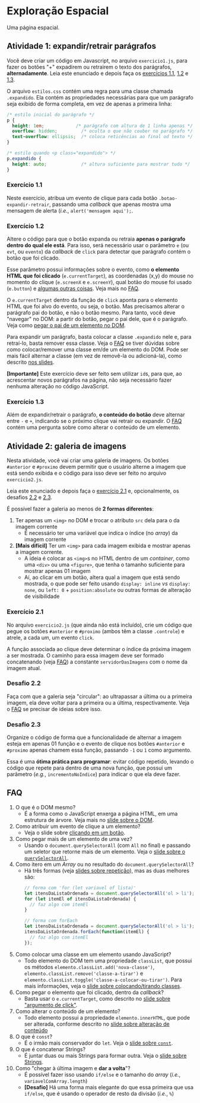 # Exploração Espacial

Uma página espacial.

## Atividade 1: expandir/retrair parágrafos

Você deve criar um código em Javascript, no arquivo `exercicio1.js`, para
fazer os botões "+" expadirem ou retrairem o texto dos parágrafos,
**alternadamente**. Leia este enunciado e depois faça
os [exercícios 1.1](#exercício-1.1), [1.2](#exercício-1.2)
e [1.3](#exercício-1.3).

O arquivo `estilos.css` contém uma regra para uma classe chamada `.expandido`.
Ela contém as propriedades necessárias para que um parágrafo seja exibido
de forma completa, em vez de apenas a primeira linha:

```css
/* estilo inicial do parágrafo */
p {
  height: 1em;            /* parágrafo com altura de 1 linha apenas */
  overflow: hidden;         /* oculta o que não couber no parágrafo */
  text-overflow: ellipsis;  /* coloca reticências ao final od texto */
}

/* estilo quando <p class="expandido"> */
p.expandido {
  height: auto;             /* altura suficiente para mostrar tudo */
}
```

### Exercício 1.1

Neste exercício, atribua um evento de clique para cada botão
`.botao-expandir-retrair`, passando uma _callback_ que apenas mostra uma
mensagem de alerta (_i.e._, `alert('mensagem aqui');`.

### Exercício 1.2

Altere o código para que o botão expanda ou retraia **apenas o parágrafo
dentro do qual ele está**. Para isso, será necessário usar o
parâmetro `e` (ou `evt`, ou `evento`) da _callback_ de `click` para
detectar que parágrafo contém o botão que foi clicado.

Esse parâmetro possui informações sobre o evento, como **o elemento HTML
que foi clicado** (`e.currentTarget`), as coordenadas (x,y) do mouse
no momento do clique (`e.screenX` e `e.screenY`), qual botão do
mouse foi usado (`e.button`) e [algumas outras coisas][click-event]. Veja
mais no [FAQ](#faq).

O `e.currentTarget` dentro da função de `click` aponta para o elemento HTML
que foi alvo do evento, ou seja, o botão. Mas precisamos alterar o parágrafo
pai do botão, e não o botão mesmo. Para tanto, você deve "navegar" no DOM:
a partir do botão, pegar o pai dele, que é o parágrafo. Veja como
[pegar o pai de um elemento no DOM][subindo-no-dom].

Para expandir um parágrafo, basta colocar a classe `.expandido` nele e,
para retraí-lo, basta remover essa classe. Veja o [FAQ](#faq) se tiver
dúvidas sobre como colocar/remover uma classe em/de um elemento do DOM.
Pode ser mais fácil alternar a classe (em vez de removê-la ou adicioná-la),
como descrito [nos slides][alternando-uma-classe].

**[Importante]** Este exercício deve ser feito sem utilizar `id`s, para que,
ao acrescentar novos parágrafos na página, não seja necessário fazer
nenhuma alteração no código JavaScript.

### Exercício 1.3

Além de expandir/retrair o parágrafo, **o conteúdo do botão** deve alternar
entre `-` e `+`, indicando se o próximo clique vai retrair ou expandir.
O [FAQ](#faq) contém uma pergunta sobre como alterar o conteúdo de um elemento.

## Atividade 2: galeria de imagens

Nesta atividade, você vai criar uma galeria de imagens. Os botões `#anterior`
e `#proximo` devem permitir que o usuário alterne a imagem que está
sendo exibida e o código para isso deve ser feito no arquivo `exercicio2.js`.

Leia este enunciado e depois faça
o [exercício 2.1](#exercício-2.1) e, opcionalmente, os desafios
[2.2](#desafio-2.2) e [2.3](#desafio-2.3).

É possível fazer a galeria ao menos de **2 formas diferentes**:

1. Ter apenas um `<img>` no DOM e trocar o atributo `src` dela para o da
   imagem corrente
   - É necessário ter uma variável que indica o índice (no _array_) da
     imagem corrente
1. **[Mais difícil]** Ter um `<img>` para cada imagem
   exibida e mostrar apenas a imagem corrente.
   - A ideia é colocar as `<img>`s no HTML dentro de um _container_, como uma
     `<div>` ou uma `<figure>`, que tenha o tamanho suficiente para mostrar
     apenas 01 imagem
   - Aí, ao clicar em um botão, altera qual a imagem que está sendo mostrada,
     o que pode ser feito usando `display: inline` _vs_ `display: none`,
     ou `left: 0` + `position:absolute` ou outras formas de alteração
     de visibilidade

### Exercício 2.1

No arquivo `exercicio2.js` (que ainda não está incluído), crie um código que
pegue os botões `#anterior` e `#proximo` (ambos têm a classe `.controle`) e
atrele, a cada um, um evento `click`.

A função associada ao clique deve determinar o índice da próxima imagem a ser
mostrada. O caminho para essa imagem deve ser formado concatenando
(veja [FAQ](#faq)) a constante `servidorDasImagens` com o nome da
imagem atual.

### Desafio 2.2

Faça com que a galeria seja "circular": ao ultrapassar a última ou a
primeira imagem, ela deve voltar para a primeira ou a última,
respectivamente. Veja o [FAQ](#faq) se precisar de ideias sobre isso.

### Desafio 2.3

Organize o código de forma que a funcionalidade de alternar a imagem
esteja em apenas 01 função e o evento de clique nos botões
`#anterior` e `#proximo` apenas chamem essa função, passando `-1` ou
`1` como argumento.

Essa é uma **ótima prática para programar**: evitar código repetido, levando
o código que repete para dentro de uma nova função, que possui um parâmetro
(_e.g._, `incrementoNoIndice`) para indicar o que ela deve fazer.

## FAQ

1. O que é o DOM mesmo?
   - É a forma como o JavaScript enxerga a página HTML, em uma estrutura
     de árvore. Veja mais no [slide sobre o DOM][dom].
1. Como atribuir um evento de clique a um elemento?
   - Veja o slide sobre [clicando em um botão][clicando-botao].
1. Como pegar mais de um elemento de uma vez?
   - Usando o `document.querySelectorAll` (com `All` no final) e passando um
     seletor que retorne mais de um elemento. Veja o
     [slide sobre o `querySelectorAll`][query-selector-all].
1. Como itero em um _Array_ ou no resultado do `document.querySelectorAll`?
   - Há três formas (veja [slides sobre repetição][iteracao]), mas as duas
     melhores são:
     ```js
     // forma com 'for (let variavel of lista)'
     let itensDaListaOrdenada = document.querySelectorAll('ol > li');
     for (let itemEl of itensDaListaOrdenada) {
       // faz algo com itemEl
     }
     ```
     ```js
     // forma com forEach
     let itensDaListaOrdenada = document.querySelectorAll('ol > li');
     itensDaListaOrdenada.forEach(function(itemEl) {
       // faz algo com itemEl
     });
     ```
1. Como colocar uma classe em um elemento usando JavaScript?
   - Todo elemento do DOM tem uma propriedade `classList`, que possui os
     métodos `elemento.classList.add('nova-classe')`,
     `elemento.classList.remove('classe-a-tirar')` e
     `elemento.classList.toggle('classe-a-colocar-ou-tirar')`. Para mais
     informações, veja o [slide sobre colocando/tirando classes][classes].
1. Como pegar o elemento que foi clicado, dentro da _callback_?
   - Basta usar o `e.currentTarget`, como descrito no
     [slide sobre "argumento de click"][argumento-de-click].
1. Como alterar o conteúdo de um elemento?
   - Todo elemento possui a propriedade `elemento.innerHTML`, que pode ser
     alterada, conforme descrito no
     [slide sobre alteração de conteúdo][alterando-o-conteudo]
1. O que é `const`?
   - É o irmão mais conservador do `let`. Veja o [slide sobre `const`][const].
1. O que é concatenar Strings?
   - É juntar duas ou mais Strings para formar outra. Veja o
     [slide sobre Strings][tipo-string].
1. Como "chegar à última imagem e **dar a volta**"?
   - É possível fazer isso usando `if/else` e o tamanho do _array_
     (_i.e._, `variavelComArray.length`)
   - **[Desafio]** Há uma forma mais elegante do que essa primeira que
     usa `if/else`, que é usando o operador de resto da divisão (_i.e._, `%`)



[alternando-uma-classe]: https://fegemo.github.io/cefet-front-end/classes/js2/#alternando-uma-classe
[dom]: https://daniel-hasan.github.io/cefet-front-end/classes/js2/#conhecendo-o-dom
[click-event]: https://developer.mozilla.org/en-US/docs/Web/Events/click
[clicando-botao]: https://fegemo.github.io/cefet-front-end/classes/js1/#evento-clique
[query-selector-all]: https://fegemo.github.io/cefet-front-end/classes/js2/#selecionando-varios-elementos
[subindo-no-dom]: https://fegemo.github.io/cefet-front-end/classes/js2/#caminhando
[iteracao]: https://fegemo.github.io/cefet-front-end/classes/js2/#for-formas-preferiveis
[classes]: https://fegemo.github.io/cefet-front-end/classes/js2/#colocando-removendo-classes
[argumento-de-click]: https://fegemo.github.io/cefet-front-end/classes/js2/#argumento-de-click
[alterando-o-conteudo]: https://fegemo.github.io/cefet-front-end/classes/js2/#alterando-o-conteudo
[tipo-string]: https://fegemo.github.io/cefet-front-end/classes/js1/#o-tipo-string
[const]: https://fegemo.github.io/cefet-front-end/classes/js2/#definindo-constantes
